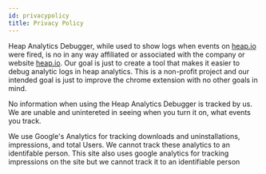 ```yaml
---
id: privacypolicy
title: Privacy Policy
---
```


Heap Analytics Debugger, while used to show logs when events on [heap.io](https://heap.io) were fired, is no in any way affiliated or associated with the company or website [heap.io](https://heap.io). Our goal is just to create a tool that makes it easier to debug analytic logs in heap analytics. This is a non-profit project and our intended goal is just to improve the chrome extension with no other goals in mind.

No information when using the Heap Analytics Debugger is tracked by us. We are unable and unintereted in seeing when you turn it on, what events you track. 

We use Google's Analytics for tracking downloads and uninstallations, impressions, and total Users. We cannot track these analytics to an identifable person. This site also uses google analytics for tracking impressions on the site but we cannot track it to an identifiable person